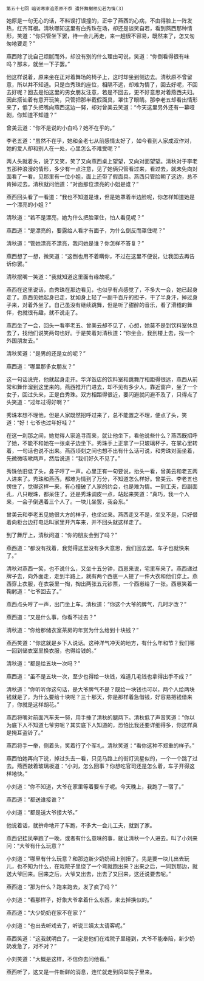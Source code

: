     第五十七回 暗访寒家追恩原不忝 遣怀舞榭相见若为情(3) 

   她原是一句无心的话，不料误打误撞的，正中了燕西的心病，不由得脸上一阵发热，红齐耳根。清秋哪知这里有白秀珠在场，却还是谈笑自若，看到燕西那种情形，笑道：“你只管坐下罢，待一会儿再走，来一趟很不容易，既然来了，怎又匆匆地要走？”

   燕西除了说自己烦腻而外，却没有别的什么理由可说，笑道：“你倒看得很有味吗？那末，就坐一下子罢。”

   他这样说着，原来坐在正对着舞场的椅子上，这时却坐到侧边去。清秋原不曾留意，所以并不知道。只是白秀珠的座位，相隔不远，却难为情了，回去好呢，不回去好呢？回去是怕这里的男女朋友注意，若是不回去，更不好意思对着燕西夫妇。因此搭讪着有意开玩笑，只管把那半截假面具，罩住了眼睛。那李老五却看出情形来了，低了头把嘴向燕西这边一努，却对曾美云笑道：“今天这里另外还有一幕哑剧，你知道不知道？”

   曾美云道：“你不是说的小白吗？她不在乎的。”

   李老五道：“虽然不在乎，她和金老七从前感情太好了，如今看到人家成双作对，她的爱人却和别人在一处，心里怎么不难受呢？”

   两人头就着头，说了又笑，笑了又向燕西桌上望望，又向对面望望。清秋对于李老五那种浪漫的情形，多少有一点注意，见了她俩只管看过来，看过去，就未免向对面看了一看。见那里有一位小姐，面上还带了假面具。燕西只管脸朝了这边，总不肯掉过去。清秋就问他道：“对面那位漂亮的小姐是谁？”

   燕西回头看了一看道：“我也不知道是谁，但是她罩着半边脸呢，你怎样知道她是一个漂亮的小姐？”

   清秋道：“若不是漂亮，她为什么把脸罩住，怕人看见呢？”

   燕西道：“是漂亮的，要露给人看才有面子，为什么倒反而罩住呢？”

   清秋道：“管她漂亮不漂亮，我问她是谁？你怎样不答复？”

   燕西想了一想，微笑道：“这倒也用不着瞒你，不过在这里不便说，让我回去再告诉你罢。”

   清秋抿嘴一笑道：“我就知道这里面有缘故呢。”

   燕西在这里说话，白秀珠在那边看见，也似乎有点感觉了，不多大一会，她已起身走了。燕西见她起身已走，犹如身上轻了一副千百斤的担子，干了半身汗，掉过身子来，对着外坐了。自己虽没有继续跳舞，但是听了甜醉的音乐，看了滑稽的舞伴，也就很有趣，就不说走了。

   燕西坐了一会，回头一看李老五、曾美云却不见了，心想，她莫不是到饮料室休息去了，找他们说笑两句也好。于是笑着对清秋道：“你坐会，我到楼上去，找一个外国朋友去。”

   清秋笑道：“是男的还是女的呢？”

   燕西道：“哪里那多女朋友？”

   这一句话说完，他就起身走开。华洋饭店的饮料室和跳舞厅相距得很远，燕西从前常和舞伴溜到这里来的。燕西推开门进去，却不见有多少人，靠近窗户，坐了一个女子，回过头来，正是白秀珠。双方相距得很近，要闪避就闪避不及了，只得点了头笑道：“过年过得好啊？”

   秀珠本想不理他，但是人家既然招呼过来了，总不能置之不理，便点了头，笑道：“好！七爷也过年好哇？”

   在这一刹那之间，她觉得人家追寻而来，就让他坐下，看他说些什么？燕西既招呼了她，不能不和她在一张桌子边坐下。秀珠手上正拿了一只玻璃杯子，在掌心里转着，一句话也说不出来。燕西顷刻之间也想不出有什么话可说，和秀珠对面坐着，先微微咳嗽两声，然后说道：“我们好久不见了。”

   秀珠依旧低了头，鼻子哼了一声。心里正有一句要说，抬头一看，曾美云和老五两人进来了。秀珠和燕西，都难为情到了万分，不知道怎么样好。曾美云、李老五也愣住了，觉得这样一来，有心撞破了人家的约会，也是难为情。一刻工夫，四副面孔，八只眼珠，都呆住了。还是秀珠调皮一点，站起来笑道：“真巧，我一个人来，一会子倒遇着三个人了。一块儿坐罢，我会东。”

   曾美云和李老五见她很大方的样子，也坐过来。燕西走又不是，坐又不是，只好借着向柜台边打电话叫家里开汽车来，并不回头就这样走了。

   到了舞厅上，清秋问道：“你的朋友会到了吗？”

   燕西道：“都没有找着，我觉得这里没有多大意思，我们回去罢。车子也就快来了。”

   清秋对燕西一笑，也不说什么，又坐十五分钟，西崽来说，宅里车来了。燕西递过牌子去，向外面走，走到半路上，就有两个西崽一人提了一件大衣和他们穿上。燕西穿上衣服，在衣袋里一掏，掏出两张五元钞票，一个西崽给了一张。西崽笑着一鞠躬道：“七爷回去了。”

   燕西点头哼了一声，出门坐上车。清秋道：“你这个大爷的脾气，几时才改？”

   燕西道：“又是什么事，你看不过去？”

   清秋道：“你给那储衣室茶房的年赏为什么给到十块钱？”

   燕西笑道：“你这就是乡下人说话。这种洋气冲天的地方，有什么年和节？我们哪一回到储衣室里换衣服，也得给钱的。”

   清秋道：“都是给五块一次吗？”

   燕西道：“虽不是五块一次，至少也得给一块钱，难道几毛钱也拿得出手不成？”

   清秋道：“你听听你这句话，是大爷脾气不是？既给一块钱也可以，两个人给两块钱就是了，为什么要给十块呢？三十那天，你是那样着急借钱，好容易把钱借来了，你就是这样胡花。”

   燕西将嘴对前面汽车夫一努，用手捶了清秋的腿两下。清秋低了声音笑道：“你以为底下人不知道七爷穷呢？其实底下人知道的，恐怕比我还要详细得多，你这样真是掩耳盗铃了。”

   燕西将手一举，侧着头，笑着行了个军礼。清秋笑道：“看你这种不郑重的样子。”

   燕西怕她再向下说，掉过头去一看，只见马路上的街灯流星似的，一个一个跳了过去。燕西敲着玻璃板道：“小刘，怎么回事？你想吃官司还是怎么着，车子开得这样地快。”

   小刘道：“你不知道，大爷在家里等着要车子呢。今天晚上，我跑了一宿了。”

   燕西道：“都送谁接谁？”

   小刘道：“都是送大爷接大爷。”

   他说着话，就拚命地开了车跑，不多大一会儿工夫，就到了家。

   燕西记挂凤举跑了一晚，或者有什么意味的事，就让清秋一个人进去。叫了小刘来问：“大爷有什么玩意？”

   小刘道：“哪里有什么玩意？和那边新少奶奶闹上别扭了。先是要一块儿出去玩儿，也不知为什么，在戏院子里绕了一个弯就跑出来？出来之后，一同到那边，就送大爷回来。回来之后，大爷又出去，出去了又回来，这还说要去呢。”

   燕西道：“那为什么？跑来跑去，发了疯了吗？”

   小刘道：“看那样子，好象大爷拿着什么东西，来去掉换似的。”

   燕西道：“大少奶奶在家不在家？”

   小刘道：“也出去听戏去了，听说三姨太太请客呢。”

   燕西笑道：“这我就明白了。一定是他们在戏院子里碰到，大爷不能奉陪，新少奶奶发急了，对不对？”

   小刘笑道：“大概是这样，不信你去问他看。”

   燕西听了，这又是一件新鲜的消息，连忙就走到凤举院子里来。


